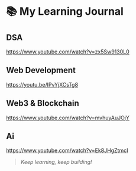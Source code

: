 # 📚 My Learning Journal  

## DSA  
https://www.youtube.com/watch?v=zx5Sw9130L0

## Web Development 
https://youtu.be/IPvYjXCsTg8

## Web3 & Blockchain 
https://www.youtube.com/watch?v=mvhuyAuJOjY

## Ai
https://www.youtube.com/watch?v=Ek8JHgZtmcI


> _Keep learning, keep building!_  
